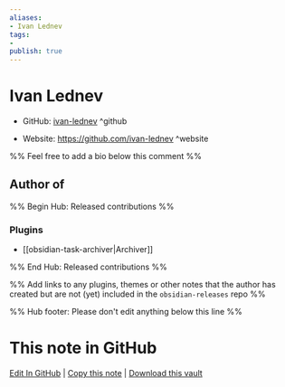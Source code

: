 ```yaml
---
aliases:
- Ivan Lednev
tags:
- 
publish: true
---
```


# Ivan Lednev

- GitHub: [ivan-lednev](https://github.com/ivan-lednev/) ^github
<!-- - Discord: `@` ^discord-->
- Website: <https://github.com/ivan-lednev> ^website
<!-- - [[Publish sites|Publish site]]: ^publish-->

%% Feel free to add a bio below this comment %%


## Author of

%% Begin Hub: Released contributions %%
### Plugins
- [[obsidian-task-archiver|Archiver]]

%% End Hub: Released contributions %%

%% Add links to any plugins, themes or other notes that the author has created but are not (yet) included in the `obsidian-releases` repo %%

<!--
### Unlisted plugins
-->

<!--
### Others

- 
-->

<!--
## Sponsor this author

- [[GitHub sponsors]]: [Sponsor @ivan-lednev on GitHub Sponsors](https://github.com/sponsors/ivan-lednev) ^github-sponsor
- [[Buy me a coffee]]: ^buy-me-a-coffee
- [[PayPal]]: ^paypal
- [[Patreon]]: ^patreon

-->

<!--
## Follow this author

- [[YouTube Channels|On YouTube]]: ^youtube
- Twitter: ^twitter
- ...
-->

%% Hub footer: Please don't edit anything below this line %%

# This note in GitHub

<span class="git-footer">[Edit In GitHub](https://github.dev/obsidian-community/obsidian-hub/blob/main/01%20-%20Community/People/ivan-lednev.md "git-hub-edit-note") | [Copy this note](https://raw.githubusercontent.com/obsidian-community/obsidian-hub/main/01%20-%20Community/People/ivan-lednev.md "git-hub-copy-note") | [Download this vault](https://github.com/obsidian-community/obsidian-hub/archive/refs/heads/main.zip "git-hub-download-vault") </span>
